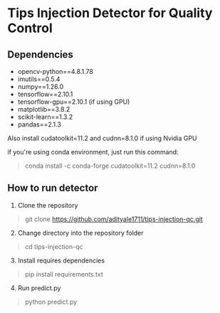 # Tips Injection Detector for Quality Control

## Dependencies
- opencv-python==4.8.1.78
- imutils==0.5.4
- numpy==1.26.0
- tensorflow==2.10.1
- tensorflow-gpu==2.10.1 (if using GPU)
- matplotlib==3.8.2
- scikit-learn==1.3.2
- pandas==2.1.3

Also install cudatoolkit=11.2 and cudnn=8.1.0 if using Nvidia GPU

if you're using conda environment, just run this command:
> conda install -c conda-forge cudatoolkit=11.2 cudnn=8.1.0

## How to run detector
1. Clone the repository
> git clone https://github.com/adityale1711/tips-injection-qc.git
2. Change directory into the repository folder
> cd tips-injection-qc
3. Install requires dependencies
> pip install requirements.txt
4. Run predict.py
> python predict.py